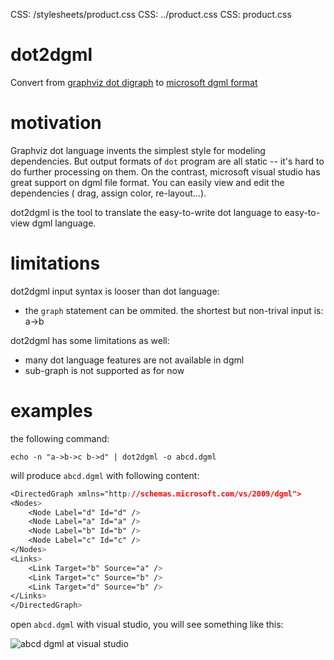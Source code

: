 CSS: /stylesheets/product.css
CSS: ../product.css
CSS: product.css

dot2dgml
========

Convert from [graphviz dot digraph][1] to [microsoft dgml format][2]

[1]: http://www.graphviz.org/content/dot-language
[2]: http://msdn.microsoft.com/en-us/vstudio/gg145498

motivation
==========

Graphviz dot language invents the simplest style for modeling dependencies.
But output formats of `dot` program are all static -- it's hard to do further
processing on them.  On the contrast, microsoft visual studio has great
support on dgml file format.  You can easily view and edit the dependencies (
drag, assign color, re-layout...).

dot2dgml is the tool to translate the easy-to-write dot language to
easy-to-view dgml language.

limitations
===========

dot2dgml input syntax is looser than dot language:

* the `graph` statement can be ommited.
  the shortest but non-trival input is:
		a->b

dot2dgml has some limitations as well:

* many dot language features are not available in dgml
* sub-graph is not supported as for now

examples
========

the following command:

	echo -n "a->b->c b->d" | dot2dgml -o abcd.dgml

will produce `abcd.dgml` with following content:

```CSS
<DirectedGraph xmlns="http://schemas.microsoft.com/vs/2009/dgml">
<Nodes>
    <Node Label="d" Id="d" />
    <Node Label="a" Id="a" />
    <Node Label="b" Id="b" />
    <Node Label="c" Id="c" />
</Nodes>
<Links>
    <Link Target="b" Source="a" />
    <Link Target="c" Source="b" />
    <Link Target="d" Source="b" />
</Links>
</DirectedGraph>
```

open `abcd.dgml` with visual studio, you will see something like this:

![abcd dgml at visual studio](http://timepp.github.io/product/dot2dgml/abcd_dgml_in_visual_studio.png)

